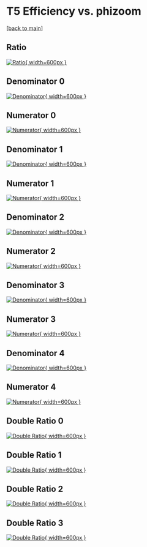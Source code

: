# T5 Efficiency vs. phizoom

[[back to main](./)]



## Ratio

[![Ratio](../mtv/var/T5_xtr_11_-1_eff_phizoom.png){ width=600px }](../mtv/var/T5_xtr_11_-1_eff_phizoom.pdf)

## Denominator 0

[![Denominator](../mtv/den/T5_xtr_11_-1_eff_phizoom_den0.png){ width=600px }](../mtv/den/T5_xtr_11_-1_eff_phizoom_den0.pdf)

## Numerator 0

[![Numerator](../mtv/num/T5_xtr_11_-1_eff_phizoom_num0.png){ width=600px }](../mtv/num/T5_xtr_11_-1_eff_phizoom_num0.pdf)

## Denominator 1

[![Denominator](../mtv/den/T5_xtr_11_-1_eff_phizoom_den1.png){ width=600px }](../mtv/den/T5_xtr_11_-1_eff_phizoom_den1.pdf)

## Numerator 1

[![Numerator](../mtv/num/T5_xtr_11_-1_eff_phizoom_num1.png){ width=600px }](../mtv/num/T5_xtr_11_-1_eff_phizoom_num1.pdf)

## Denominator 2

[![Denominator](../mtv/den/T5_xtr_11_-1_eff_phizoom_den2.png){ width=600px }](../mtv/den/T5_xtr_11_-1_eff_phizoom_den2.pdf)

## Numerator 2

[![Numerator](../mtv/num/T5_xtr_11_-1_eff_phizoom_num2.png){ width=600px }](../mtv/num/T5_xtr_11_-1_eff_phizoom_num2.pdf)

## Denominator 3

[![Denominator](../mtv/den/T5_xtr_11_-1_eff_phizoom_den3.png){ width=600px }](../mtv/den/T5_xtr_11_-1_eff_phizoom_den3.pdf)

## Numerator 3

[![Numerator](../mtv/num/T5_xtr_11_-1_eff_phizoom_num3.png){ width=600px }](../mtv/num/T5_xtr_11_-1_eff_phizoom_num3.pdf)

## Denominator 4

[![Denominator](../mtv/den/T5_xtr_11_-1_eff_phizoom_den4.png){ width=600px }](../mtv/den/T5_xtr_11_-1_eff_phizoom_den4.pdf)

## Numerator 4

[![Numerator](../mtv/num/T5_xtr_11_-1_eff_phizoom_num4.png){ width=600px }](../mtv/num/T5_xtr_11_-1_eff_phizoom_num4.pdf)

## Double Ratio 0

[![Double Ratio](../mtv/ratio/T5_xtr_11_-1_eff_phizoom_ratio0.png){ width=600px }](../mtv/ratio/T5_xtr_11_-1_eff_phizoom_ratio0.pdf)

## Double Ratio 1

[![Double Ratio](../mtv/ratio/T5_xtr_11_-1_eff_phizoom_ratio1.png){ width=600px }](../mtv/ratio/T5_xtr_11_-1_eff_phizoom_ratio1.pdf)

## Double Ratio 2

[![Double Ratio](../mtv/ratio/T5_xtr_11_-1_eff_phizoom_ratio2.png){ width=600px }](../mtv/ratio/T5_xtr_11_-1_eff_phizoom_ratio2.pdf)

## Double Ratio 3

[![Double Ratio](../mtv/ratio/T5_xtr_11_-1_eff_phizoom_ratio3.png){ width=600px }](../mtv/ratio/T5_xtr_11_-1_eff_phizoom_ratio3.pdf)

